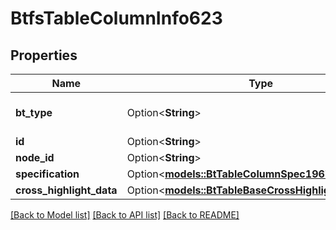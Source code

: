 # BtfsTableColumnInfo623

## Properties

Name | Type | Description | Notes
------------ | ------------- | ------------- | -------------
**bt_type** | Option<**String**> | Type of JSON object. | [optional]
**id** | Option<**String**> |  | [optional]
**node_id** | Option<**String**> |  | [optional]
**specification** | Option<[**models::BtTableColumnSpec1967**](BTTableColumnSpec-1967.md)> |  | [optional]
**cross_highlight_data** | Option<[**models::BtTableBaseCrossHighlightData2609**](BTTableBaseCrossHighlightData-2609.md)> |  | [optional]

[[Back to Model list]](../README.md#documentation-for-models) [[Back to API list]](../README.md#documentation-for-api-endpoints) [[Back to README]](../README.md)


